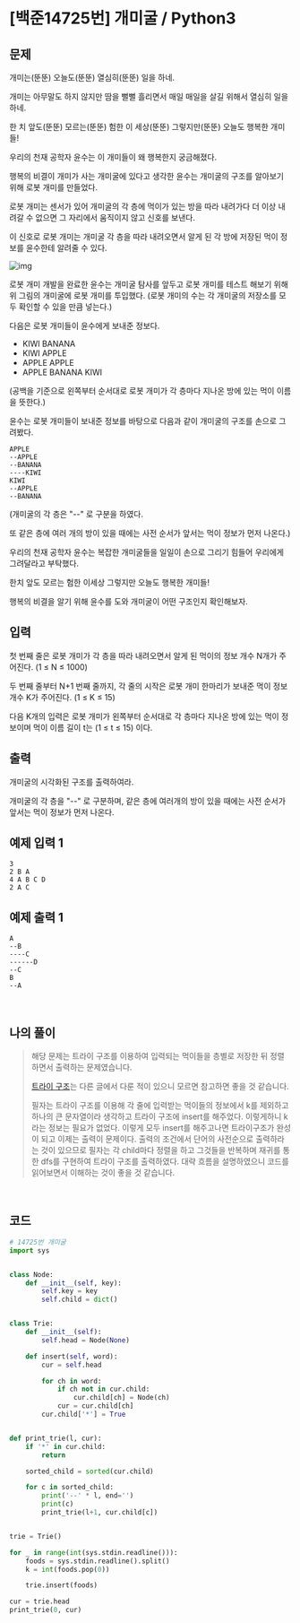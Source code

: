 # [백준14725번] 개미굴 / Python3

## 문제

개미는(뚠뚠) 오늘도(뚠뚠) 열심히(뚠뚠)  일을 하네.

개미는 아무말도 하지 않지만 땀을 뻘뻘 흘리면서 매일 매일을 살길 위해서 열심히 일을 하네.

한 치 앞도(뚠뚠) 모르는(뚠뚠) 험한 이 세상(뚠뚠) 그렇지만(뚠뚠) 오늘도 행복한 개미들!

우리의 천재 공학자 윤수는 이 개미들이 왜 행복한지 궁금해졌다.

행복의 비결이 개미가 사는 개미굴에 있다고 생각한 윤수는 개미굴의 구조를 알아보기 위해 로봇 개미를 만들었다.

로봇 개미는 센서가 있어 개미굴의 각 층에 먹이가 있는 방을 따라 내려가다 더 이상 내려갈 수 없으면 그 자리에서 움직이지 않고 신호를 보낸다.

이 신호로 로봇 개미는 개미굴 각 층을 따라 내려오면서 알게 된 각 방에 저장된 먹이 정보를 윤수한테 알려줄 수 있다.

![img](https://onlinejudgeimages.s3-ap-northeast-1.amazonaws.com/problem/14725/1.png)

로봇 개미 개발을 완료한 윤수는 개미굴 탐사를 앞두고 로봇 개미를 테스트 해보기 위해 위 그림의 개미굴에 로봇 개미를 투입했다. (로봇 개미의 수는 각 개미굴의 저장소를 모두 확인할 수 있을 만큼 넣는다.)

다음은 로봇 개미들이 윤수에게 보내준 정보다.

- KIWI BANANA
- KIWI APPLE
- APPLE APPLE
- APPLE BANANA KIWI

(공백을 기준으로 왼쪽부터 순서대로 로봇 개미가 각 층마다 지나온 방에 있는 먹이 이름을 뜻한다.)

윤수는 로봇 개미들이 보내준 정보를 바탕으로 다음과 같이 개미굴의 구조를 손으로 그려봤다.

```
APPLE
--APPLE
--BANANA
----KIWI
KIWI
--APPLE
--BANANA
```

(개미굴의 각 층은 "--" 로 구분을 하였다.

또 같은 층에 여러 개의 방이 있을 때에는 사전 순서가 앞서는 먹이 정보가 먼저 나온다.)

우리의 천재 공학자 윤수는 복잡한 개미굴들을 일일이 손으로 그리기 힘들어 우리에게 그려달라고 부탁했다.

한치 앞도 모르는 험한 이세상 그렇지만 오늘도 행복한 개미들!

행복의 비결을 알기 위해 윤수를 도와 개미굴이 어떤 구조인지 확인해보자.

## 입력

첫 번째 줄은 로봇 개미가 각 층을 따라 내려오면서 알게 된 먹이의 정보 개수 N개가 주어진다.  (1 ≤ N ≤ 1000)

두 번째 줄부터 N+1 번째 줄까지, 각 줄의 시작은 로봇 개미 한마리가 보내준 먹이 정보 개수 K가 주어진다. (1 ≤ K ≤ 15)

다음 K개의 입력은 로봇 개미가 왼쪽부터 순서대로 각 층마다 지나온 방에 있는 먹이 정보이며 먹이 이름 길이 t는 (1 ≤ t ≤ 15) 이다. 

## 출력

개미굴의 시각화된 구조를 출력하여라.

개미굴의 각 층을 "--" 로 구분하며, 같은 층에 여러개의 방이 있을 때에는 사전 순서가 앞서는 먹이 정보가 먼저 나온다.

## 예제 입력 1

```
3
2 B A
4 A B C D
2 A C
```

## 예제 출력 1

```
A
--B
----C
------D
--C
B
--A
```

<br>

## 나의 풀이

> 해당 문제는 트라이 구조를 이용하여 입력되는 먹이들을 층별로 저장한 뒤 정렬하면서 출력하는 문제였습니다.
>
> [트라이 구조](https://hooongs.tistory.com/28)는 다른 글에서 다룬 적이 있으니 모르면 참고하면 좋을 것 같습니다. 
>
> 필자는 트라이 구조를 이용해 각 줄에 입력받는 먹이들의 정보에서 k를 제외하고 하나의 큰 문자열이라 생각하고 트라이 구조에 insert를 해주었다. 이렇게하니 k라는 정보는 필요가 없었다. 이렇게 모두 insert를 해주고나면 트라이구조가 완성이 되고 이제는 출력이 문제이다. 출력의 조건에서 단어의 사전순으로 출력하라는 것이 있으므로 필자는 각 child마다 정렬을 하고 그것들을 반복하며 재귀를 통한 dfs를 구현하여 트라이 구조를 출력하였다. 대략 흐름을 설명하였으니 코드를 읽어보면서 이해하는 것이 좋을 것 같습니다.

<br>

## 코드

```python
# 14725번 개미굴
import sys


class Node:
    def __init__(self, key):
        self.key = key
        self.child = dict()


class Trie:
    def __init__(self):
        self.head = Node(None)

    def insert(self, word):
        cur = self.head

        for ch in word:
            if ch not in cur.child:
                cur.child[ch] = Node(ch)
            cur = cur.child[ch]
        cur.child['*'] = True


def print_trie(l, cur):
    if '*' in cur.child:
        return

    sorted_child = sorted(cur.child)

    for c in sorted_child:
        print('--' * l, end='')
        print(c)
        print_trie(l+1, cur.child[c])


trie = Trie()

for _ in range(int(sys.stdin.readline())):
    foods = sys.stdin.readline().split()
    k = int(foods.pop(0))

    trie.insert(foods)

cur = trie.head
print_trie(0, cur)

```


